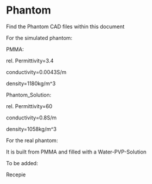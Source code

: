 # Phantom

Find the Phantom CAD files within this document

For the simulated phantom: 

PMMA:

rel. Permittivity=3.4

conductivity=0.0043S/m

density=1180kg/m^3

  
Phantom_Solution:

rel. Permittivity=60

conductivity=0.8S/m

density=1058kg/m^3

For the real phantom:

It is built from PMMA and filled with a Water-PVP-Solution

To be added: 

Recepie 
